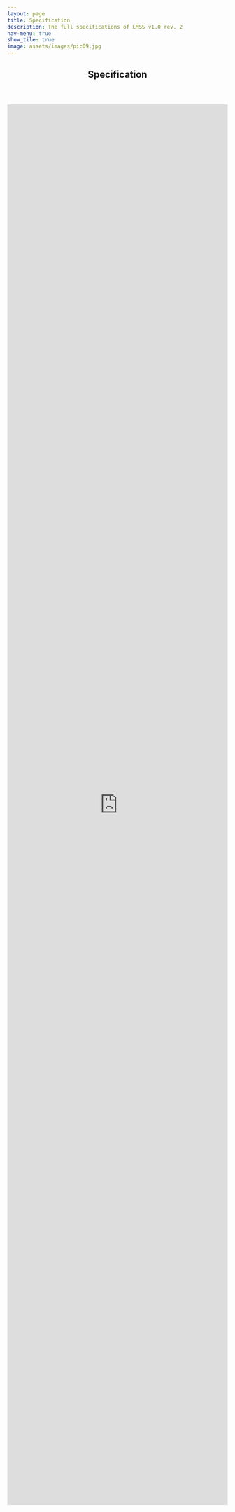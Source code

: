 ```yaml
---
layout: page
title: Specification
description: The full specifications of LMSS v1.0 rev. 2
nav-menu: true
show_tile: true
image: assets/images/pic09.jpg
---
```


<!-- Main -->
<div id="main" class="alt">
   <!-- One -->
   <section>
      <header class="major">
         <h1>Specification</h1>
      </header>
      <iframe src="http://docs.google.com/gview?url=http://lmss.io/assets/pdf/SALI-LMSS-1.0-rev2c.pdf&embedded=true" style="width:100%; height:80vh;" frameborder="0"></iframe>
   </section>
</div>
